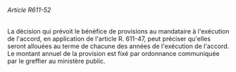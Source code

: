 ###### Article R611-52

La décision qui prévoit le bénéfice de provisions au mandataire à l'exécution de l'accord, en application de l'article R. 611-47, peut préciser qu'elles seront allouées au terme de chacune des années de l'exécution de l'accord. Le montant annuel de la provision est fixé par ordonnance communiquée par le greffier au ministère public.

